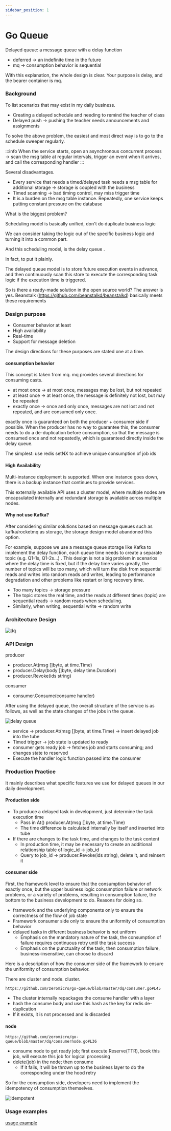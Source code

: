 ```yaml
---
sidebar_position: 1
---
```


# Go Queue

Delayed queue: a message queue with a delay function

- deferred → an indefinite time in the future
- mq → consumption behavior is sequential

With this explanation, the whole design is clear. Your purpose is delay, and the bearer container is mq.

### Background

To list scenarios that may exist in my daily business.

- Creating a delayed schedule and needing to remind the teacher of class
- Delayed push → pushing the teacher needs announcements and assignments

To solve the above problem, the easiest and most direct way is to go to the schedule sweeper regularly.

:::info
When the service starts, open an asynchronous concurrent process → scan the msg table at regular intervals, trigger an event when it arrives, and call the corresponding handler
:::

Several disadvantages.

- Every service that needs a timed/delayed task needs a msg table for additional storage → storage is coupled with the business
- Timed scanning → bad timing control, may miss trigger time
- It is a burden on the msg table instance. Repeatedly, one service keeps putting constant pressure on the database

What is the biggest problem?

Scheduling model is basically unified, don't do duplicate business logic

We can consider taking the logic out of the specific business logic and turning it into a common part.

And this scheduling model, is the delay queue .

In fact, to put it plainly.

The delayed queue model is to store future execution events in advance, and then continuously scan this store to execute the corresponding task logic if the execution time is triggered.

So is there a ready-made solution in the open source world? The answer is yes. Beanstalk (https://github.com/beanstalkd/beanstalkd) basically meets these requirements

### Design purpose

- Consumer behavior at least
- High availability
- Real-time
- Support for message deletion

The design directions for these purposes are stated one at a time.

#### consumption behavior

This concept is taken from mq. mq provides several directions for consuming casts.

- at most once → at most once, messages may be lost, but not repeated
- at least once → at least once, the message is definitely not lost, but may be repeated
- exactly once → once and only once, messages are not lost and not repeated, and are consumed only once.

exactly once is guaranteed on both the producer + consumer side if possible. When the producer has no way to guarantee this, the consumer needs to do a de-duplication before consumption, so that the message is consumed once and not repeatedly, which is guaranteed directly inside the delay queue.

The simplest: use redis setNX to achieve unique consumption of job ids

#### High Availability

Multi-instance deployment is supported. When one instance goes down, there is a backup instance that continues to provide services.

This externally available API uses a cluster model, where multiple nodes are encapsulated internally and redundant storage is available across multiple nodes.

#### Why not use Kafka?

After considering similar solutions based on message queues such as kafka/rocketmq as storage, the storage design model abandoned this option.

For example, suppose we use a message queue storage like Kafka to implement the delay function, each queue time needs to create a separate topic (e.g. Q1-1s, Q1-2s...) . This design is not a big problem in scenarios where the delay time is fixed, but if the delay time varies greatly, the number of topics will be too many, which will turn the disk from sequential reads and writes into random reads and writes, leading to performance degradation and other problems like restart or long recovery time.

- Too many topics → storage pressure
- The topic stores the real time, and the reads at different times (topic) are sequential reads → random reads when scheduling.
- Similarly, when writing, sequential write → random write

### Architecture Design

![dq](/img/dq.png)

### API Design

producer

- producer.At(msg []byte, at time.Time)
- producer.Delay(body []byte, delay time.Duration)
- producer.Revoke(ids string)

consumer

- consumer.Consume(consume handler)

After using the delayed queue, the overall structure of the service is as follows, as well as the state changes of the jobs in the queue.

![delay queue](/img/delay-queue.png)

- service → producer.At(msg []byte, at time.Time) → insert delayed job into the tube
- Timed trigger → job state is updated to ready
- consumer gets ready job → fetches job and starts consuming; and changes state to reserved
- Execute the handler logic function passed into the consumer

### Production Practice

It mainly describes what specific features we use for delayed queues in our daily development.

#### Production side

- To produce a delayed task in development, just determine the task execution time
    - Pass in At() producer.At(msg []byte, at time.Time)
    - The time difference is calculated internally by itself and inserted into tube
- If there are changes to the task time, and changes to the task content
    - In production time, it may be necessary to create an additional relationship table of logic_id → job_id
    - Query to job_id → producer.Revoke(ids string), delete it, and reinsert it
    
#### consumer side

First, the framework level to ensure that the consumption behavior of exactly once, but the upper business logic consumption failure or network problems, or a variety of problems, resulting in consumption failure, the bottom to the business development to do. Reasons for doing so.

- framework and the underlying components only to ensure the correctness of the flow of job state
- Framework consumer side only to ensure the uniformity of consumption behavior
- delayed tasks in different business behavior is not uniform
    - Emphasis on the mandatory nature of the task, the consumption of failure requires continuous retry until the task success
    - Emphasis on the punctuality of the task, then consumption failure, business-insensitive, can choose to discard
    
Here is a description of how the consumer side of the framework to ensure the uniformity of consumption behavior.

There are cluster and node. cluster.

`https://github.com/zeromicro/go-queue/blob/master/dq/consumer.go#L45`

- The cluster internally repackages the consume handler with a layer
- hash the consume body and use this hash as the key for redis de-duplication
- If it exists, it is not processed and is discarded

#### node

`https://github.com/zeromicro/go-queue/blob/master/dq/consumernode.go#L36`

- consume node to get ready job; first execute Reserve(TTR), book this job, will execute this job for logical processing
- delete(job) in the node; then consume
    - If it fails, it will be thrown up to the business layer to do the corresponding under the hood retry
    
So for the consumption side, developers need to implement the idempotency of consumption themselves.

![idempotent](/img/idempotent.png)

### Usage examples

[usage example](https://github.com/zeromicro/go-queue/tree/master/example)



